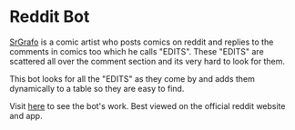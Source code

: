 # Reddit Bot

[SrGrafo](https://www.reddit.com/user/SrGrafo/) is a comic artist who posts comics on reddit and replies to the comments in comics too which he calls "EDITS".
These "EDITS" are scattered all over the comment section and its very hard to look for them.

This bot looks for all the "EDITS" as they come by and adds them dynamically to a table so they are easy to find.

Visit [here](https://www.reddit.com/user/Sr-grafo-edits/comments/) to see the bot's work. Best viewed on the official reddit website and app.